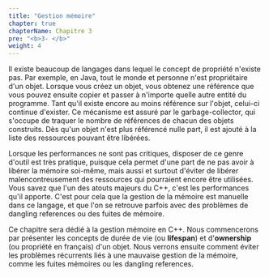 ```yaml
---
title: "Gestion mémoire"
chapter: true
chapterName: Chapitre 3
pre: "<b>3- </b>"
weight: 4
---
```


Il existe beaucoup de langages dans lequel le concept de propriété n'existe pas.
Par exemple, en Java, tout le monde et personne n'est propriétaire d'un objet.
Lorsque vous créez un objet, vous obtenez une référence que vous pouvez ensuite copier et passer à n'importe quelle autre entité du programme.
Tant qu'il existe encore au moins référence sur l'objet, celui-ci continue d'exister.
Ce mécanisme est assuré par le garbage-collector, qui s'occupe de traquer le nombre de références de chacun des objets construits.
Dès qu'un objet n'est plus référencé nulle part, il est ajouté à la liste des ressources pouvant être libérées.

Lorsque les performances ne sont pas critiques, disposer de ce genre d'outil est très pratique, puisque cela permet d'une part de ne pas avoir à libérer la mémoire soi-même, mais aussi et surtout d'éviter de libérer malencontreusement des ressources qui pourraient encore être utilisées.
Vous savez que l'un des atouts majeurs du C++, c'est les performances qu'il apporte.
C'est pour cela que la gestion de la mémoire est manuelle dans ce langage, et que l'on se retrouve parfois avec des problèmes de dangling references ou des fuites de mémoire.

Ce chapitre sera dédié à la gestion mémoire en C++.
Nous commencerons par présenter les concepts de durée de vie (ou **lifespan**) et d'**ownership** (ou propriété en français) d'un objet.
Nous verrons ensuite comment éviter les problèmes récurrents liés à une mauvaise gestion de la mémoire, comme les fuites mémoires ou les dangling references.
